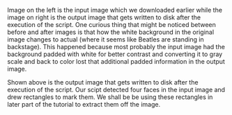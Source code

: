 Image on the left is the input image which we downloaded earlier while the image on right is the output image that gets written to disk after the execution of the script. One curious thing that might be noticed between before and after images is that how the white background in the original image changes to actual (where it seems like Beatles are standing in backstage). This happened because most probably the input image had the background padded with white for better contrast and converting it to gray scale and back to color lost that additional padded information in the output image.

Shown above is  the output image that gets written to disk after the execution of the script. Our scipt detected four faces in the input image and drew rectangles to mark them. We shall be be using these rectangles in later part of the tutorial to extract them off the image.